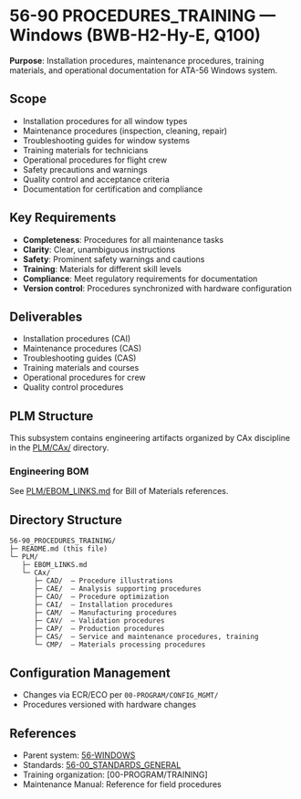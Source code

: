 # 56-90 PROCEDURES_TRAINING — Windows (BWB-H2-Hy-E, Q100)

**Purpose**: Installation procedures, maintenance procedures, training materials, and operational documentation for ATA-56 Windows system.

## Scope
- Installation procedures for all window types
- Maintenance procedures (inspection, cleaning, repair)
- Troubleshooting guides for window systems
- Training materials for technicians
- Operational procedures for flight crew
- Safety precautions and warnings
- Quality control and acceptance criteria
- Documentation for certification and compliance

## Key Requirements
- **Completeness**: Procedures for all maintenance tasks
- **Clarity**: Clear, unambiguous instructions
- **Safety**: Prominent safety warnings and cautions
- **Training**: Materials for different skill levels
- **Compliance**: Meet regulatory requirements for documentation
- **Version control**: Procedures synchronized with hardware configuration

## Deliverables
- Installation procedures (CAI)
- Maintenance procedures (CAS)
- Troubleshooting guides (CAS)
- Training materials and courses
- Operational procedures for crew
- Quality control procedures

## PLM Structure

This subsystem contains engineering artifacts organized by CAx discipline in the [PLM/CAx/](./PLM/CAx/) directory.

### Engineering BOM
See [PLM/EBOM_LINKS.md](./PLM/EBOM_LINKS.md) for Bill of Materials references.

## Directory Structure

```
56-90_PROCEDURES_TRAINING/
├─ README.md (this file)
└─ PLM/
   ├─ EBOM_LINKS.md
   └─ CAx/
      ├─ CAD/  — Procedure illustrations
      ├─ CAE/  — Analysis supporting procedures
      ├─ CAO/  — Procedure optimization
      ├─ CAI/  — Installation procedures
      ├─ CAM/  — Manufacturing procedures
      ├─ CAV/  — Validation procedures
      ├─ CAP/  — Production procedures
      ├─ CAS/  — Service and maintenance procedures, training
      └─ CMP/  — Materials processing procedures
```

## Configuration Management
- Changes via ECR/ECO per `00-PROGRAM/CONFIG_MGMT/`
- Procedures versioned with hardware changes

## References
- Parent system: [56-WINDOWS](../../README.md)
- Standards: [56-00_STANDARDS_GENERAL](../56-00_STANDARDS_GENERAL/README.md)
- Training organization: [00-PROGRAM/TRAINING]
- Maintenance Manual: Reference for field procedures
